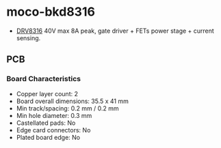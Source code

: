 # moco-bkd8316

- [DRV8316](https://www.ti.com/product/DRV8316) 40V max 8A peak, gate driver + FETs power stage + current sensing.

## PCB

### Board Characteristics

- Copper layer count: 2
- Board overall dimensions: 35.5 x 41 mm
- Min track/spacing: 0.2 mm / 0.2 mm
- Min hole diameter: 0.3 mm
- Castellated pads: No
- Edge card connectors: No
- Plated board edge: No
